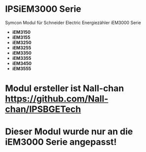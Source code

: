 # IPSiEM3000 Serie

Symcon Modul für Schneider Electric Energiezähler iEM3000 Serie

- __iEM3150__  
- __iEM3155__  
- __iEM3250__  
- __iEM3255__  
- __iEM3350__  
- __iEM3355__  
- __iEM3450__  
- __iEM3555__ 

# Modul ersteller ist Nall-chan https://github.com/Nall-chan/IPSBGETech
# Dieser Modul wurde nur an die iEM3000 Serie angepasst!
